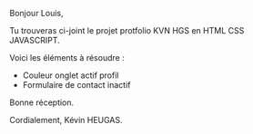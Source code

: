 Bonjour Louis, 

Tu trouveras ci-joint le projet protfolio KVN HGS en HTML CSS JAVASCRIPT.

Voici les éléments à résoudre :
- Couleur onglet actif profil
- Formulaire de contact inactif

Bonne réception.

Cordialement, Kévin HEUGAS.